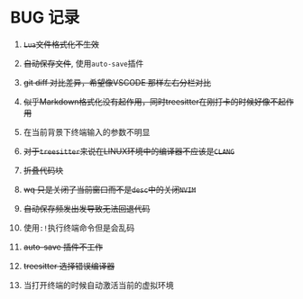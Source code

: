 # BUG 记录

1. ~~`Lua`文件格式化不生效~~

2. ~~自动保存文件~~, 使用`auto-save`插件

3. ~~git diff 对比差异，希望像VSCODE 那样左右分栏对比~~

4. ~~似乎Markdown格式化没有起作用，同时treesitter在刚打卡的时候好像不起作用~~

5. 在当前背景下终端输入的参数不明显

6. ~~对于`treesitter`来说在LINUX环境中的编译器不应该是`CLANG`~~

7. ~~折叠代码块~~

8. ~~<leader>wq 只是关闭了当前窗口而不是`desc`中的关闭`NVIM`~~

9. ~~自动保存频发出发导致无法回退代码~~

10. 使用`:!`执行终端命令但是会乱码

11. ~~auto-save 插件不工作~~

12. ~~treesitter 选择错误编译器~~
13. 当打开终端的时候自动激活当前的虚拟环境
